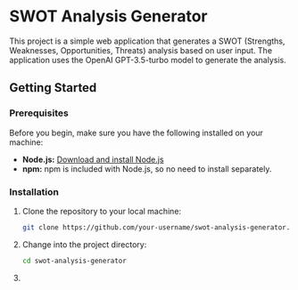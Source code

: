 # SWOT Analysis Generator

This project is a simple web application that generates a SWOT (Strengths, Weaknesses, Opportunities, Threats) analysis based on user input. The application uses the OpenAI GPT-3.5-turbo model to generate the analysis.

## Getting Started

### Prerequisites

Before you begin, make sure you have the following installed on your machine:

- **Node.js:** [Download and install Node.js](https://nodejs.org/)
- **npm:** npm is included with Node.js, so no need to install separately.

### Installation

1. Clone the repository to your local machine:

   ```bash
   git clone https://github.com/your-username/swot-analysis-generator.git

2. Change into the project directory:

   ```bash
   cd swot-analysis-generator

3. 
